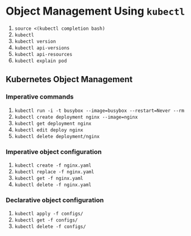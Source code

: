 # Object Management Using `kubectl`

1. `source <(kubectl completion bash)`
2. `kubectl`
3. `kubectl version`
4. `kubectl api-versions`
5. `kubectl api-resources`
6. `kubectl explain pod`

## Kubernetes Object Management

### Imperative commands

1. `kubectl run -i -t busybox --image=busybox --restart=Never --rm`
2. `kubectl create deployment nginx --image=nginx`
3. `kubectl get deployment nginx`
4. `kubectl edit deploy nginx`
5. `kubectl delete deployment/nginx`

### Imperative object configuration

1. `kubectl create -f nginx.yaml`
2. `kubectl replace -f nginx.yaml`
3. `kubectl get -f nginx.yaml`
4. `kubectl delete -f nginx.yaml`

### Declarative object configuration

1. `kubectl apply -f configs/`
2. `kubectl get -f configs/`
3. `kubectl delete -f configs/`
